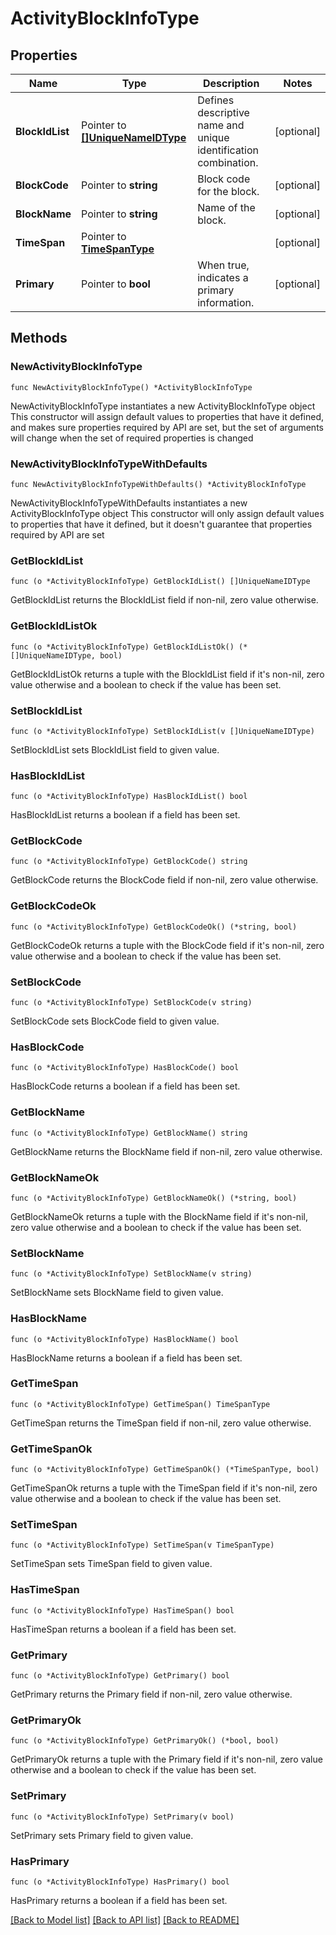 # ActivityBlockInfoType

## Properties

Name | Type | Description | Notes
------------ | ------------- | ------------- | -------------
**BlockIdList** | Pointer to [**[]UniqueNameIDType**](UniqueNameIDType.md) | Defines descriptive name and unique identification combination. | [optional] 
**BlockCode** | Pointer to **string** | Block code for the block. | [optional] 
**BlockName** | Pointer to **string** | Name of the block. | [optional] 
**TimeSpan** | Pointer to [**TimeSpanType**](TimeSpanType.md) |  | [optional] 
**Primary** | Pointer to **bool** | When true, indicates a primary information. | [optional] 

## Methods

### NewActivityBlockInfoType

`func NewActivityBlockInfoType() *ActivityBlockInfoType`

NewActivityBlockInfoType instantiates a new ActivityBlockInfoType object
This constructor will assign default values to properties that have it defined,
and makes sure properties required by API are set, but the set of arguments
will change when the set of required properties is changed

### NewActivityBlockInfoTypeWithDefaults

`func NewActivityBlockInfoTypeWithDefaults() *ActivityBlockInfoType`

NewActivityBlockInfoTypeWithDefaults instantiates a new ActivityBlockInfoType object
This constructor will only assign default values to properties that have it defined,
but it doesn't guarantee that properties required by API are set

### GetBlockIdList

`func (o *ActivityBlockInfoType) GetBlockIdList() []UniqueNameIDType`

GetBlockIdList returns the BlockIdList field if non-nil, zero value otherwise.

### GetBlockIdListOk

`func (o *ActivityBlockInfoType) GetBlockIdListOk() (*[]UniqueNameIDType, bool)`

GetBlockIdListOk returns a tuple with the BlockIdList field if it's non-nil, zero value otherwise
and a boolean to check if the value has been set.

### SetBlockIdList

`func (o *ActivityBlockInfoType) SetBlockIdList(v []UniqueNameIDType)`

SetBlockIdList sets BlockIdList field to given value.

### HasBlockIdList

`func (o *ActivityBlockInfoType) HasBlockIdList() bool`

HasBlockIdList returns a boolean if a field has been set.

### GetBlockCode

`func (o *ActivityBlockInfoType) GetBlockCode() string`

GetBlockCode returns the BlockCode field if non-nil, zero value otherwise.

### GetBlockCodeOk

`func (o *ActivityBlockInfoType) GetBlockCodeOk() (*string, bool)`

GetBlockCodeOk returns a tuple with the BlockCode field if it's non-nil, zero value otherwise
and a boolean to check if the value has been set.

### SetBlockCode

`func (o *ActivityBlockInfoType) SetBlockCode(v string)`

SetBlockCode sets BlockCode field to given value.

### HasBlockCode

`func (o *ActivityBlockInfoType) HasBlockCode() bool`

HasBlockCode returns a boolean if a field has been set.

### GetBlockName

`func (o *ActivityBlockInfoType) GetBlockName() string`

GetBlockName returns the BlockName field if non-nil, zero value otherwise.

### GetBlockNameOk

`func (o *ActivityBlockInfoType) GetBlockNameOk() (*string, bool)`

GetBlockNameOk returns a tuple with the BlockName field if it's non-nil, zero value otherwise
and a boolean to check if the value has been set.

### SetBlockName

`func (o *ActivityBlockInfoType) SetBlockName(v string)`

SetBlockName sets BlockName field to given value.

### HasBlockName

`func (o *ActivityBlockInfoType) HasBlockName() bool`

HasBlockName returns a boolean if a field has been set.

### GetTimeSpan

`func (o *ActivityBlockInfoType) GetTimeSpan() TimeSpanType`

GetTimeSpan returns the TimeSpan field if non-nil, zero value otherwise.

### GetTimeSpanOk

`func (o *ActivityBlockInfoType) GetTimeSpanOk() (*TimeSpanType, bool)`

GetTimeSpanOk returns a tuple with the TimeSpan field if it's non-nil, zero value otherwise
and a boolean to check if the value has been set.

### SetTimeSpan

`func (o *ActivityBlockInfoType) SetTimeSpan(v TimeSpanType)`

SetTimeSpan sets TimeSpan field to given value.

### HasTimeSpan

`func (o *ActivityBlockInfoType) HasTimeSpan() bool`

HasTimeSpan returns a boolean if a field has been set.

### GetPrimary

`func (o *ActivityBlockInfoType) GetPrimary() bool`

GetPrimary returns the Primary field if non-nil, zero value otherwise.

### GetPrimaryOk

`func (o *ActivityBlockInfoType) GetPrimaryOk() (*bool, bool)`

GetPrimaryOk returns a tuple with the Primary field if it's non-nil, zero value otherwise
and a boolean to check if the value has been set.

### SetPrimary

`func (o *ActivityBlockInfoType) SetPrimary(v bool)`

SetPrimary sets Primary field to given value.

### HasPrimary

`func (o *ActivityBlockInfoType) HasPrimary() bool`

HasPrimary returns a boolean if a field has been set.


[[Back to Model list]](../README.md#documentation-for-models) [[Back to API list]](../README.md#documentation-for-api-endpoints) [[Back to README]](../README.md)


